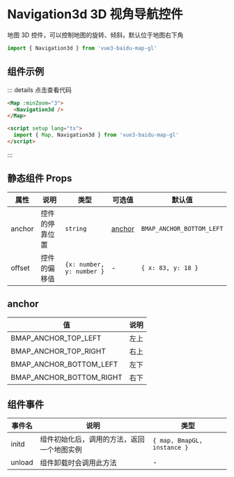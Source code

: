 # Navigation3d 3D 视角导航控件

地图 3D 控件，可以控制地图的旋转、倾斜，默认位于地图右下角

```ts
import { Navigation3d } from 'vue3-baidu-map-gl'
```

## 组件示例

<div>
<Map
  :minZoom="3"
>
  <Navigation3d />
</Map>
</div>

::: details 点击查看代码

<!-- prettier-ignore -->
```html
<Map :minZoom="3">
  <Navigation3d />
</Map>

<script setup lang="ts">
  import { Map, Navigation3d } from 'vue3-baidu-map-gl'
</script>
```

:::

## 静态组件 Props

| 属性   | 说明           | 类型                      | 可选值            | 默认值                    |
| ------ | -------------- | ------------------------- | ----------------- | ------------------------- |
| anchor | 控件的停靠位置 | `string`                  | [anchor](#anchor) | `BMAP_ANCHOR_BOTTOM_LEFT` |
| offset | 控件的偏移值   | `{x: number, y: number }` | -                 | `{ x: 83, y: 18 }`        |

## anchor

| 值                       | 说明 |
| ------------------------ | ---- |
| BMAP_ANCHOR_TOP_LEFT     | 左上 |
| BMAP_ANCHOR_TOP_RIGHT    | 右上 |
| BMAP_ANCHOR_BOTTOM_LEFT  | 左下 |
| BMAP_ANCHOR_BOTTOM_RIGHT | 右下 |

## 组件事件

| 事件名 | 说明                                       | 类型                        |
| ------ | ------------------------------------------ | --------------------------- |
| initd  | 组件初始化后，调用的方法，返回一个地图实例 | `{ map, BmapGL, instance }` |
| unload | 组件卸载时会调用此方法                     | -                           |
